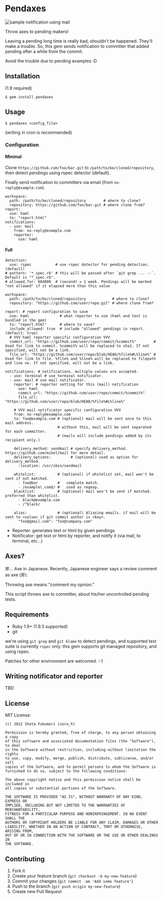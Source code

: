 # Pendaxes

![sample notification using mail](https://img.skitch.com/20120925-essq4fdifg79axb2ssi2cyb2ne.png)

Throw axes to pending makers!

Leaving a pending long time is really bad, shouldn't be happened. They'll make a trouble.
So, this gem sends notification to committer that added pending after a while from the commit.

Avoid the trouble due to pending examples :D

## Installation

(1.9 required)

    $ gem install pendaxes

## Usage

    $ pendaxes <config_file>

(writing in cron is recommended)

### Configuration

#### Minimal

Clone `https://github.com/foo/bar.git` to `/path/to/be/cloned/repository`, then detect pendings using rspec detector (default).

Finally send notification to committers via email (from `no-reply@example.com`).

    workspace:
      path: /path/to/be/cloned/repository        # where to clone?
      repository: https://github.com/foo/bar.git # where clone from?
    report:
      use: haml
      to: "report.html"
    notifications:
      - use: mail
        from: no-reply@example.com
        reporter:
          use: haml


#### Full

    detection:
      use: rspec           # use rspec detector for pending detection. (default)
    # pattern: '*_spec.rb' # this will be passed after `git grep ... --`. Default is "*_spec.rb".
    # allowed_for: 604800  # (second) = 1 week. Pendings will be marked "not allowed" if it elapsed more than this value

    workspace:
      path: /path/to/be/cloned/repository            # where to clone?
      repository: "https://github.com/user/repo.git" # where clone from?

    report: # report configuration to save
      use: haml              # what reporter to use (haml and text is bundled in the gem)
      to: "report.html"      # where to save?
      include_allowed: true  # include "allowed" pendings in report. (default: true)
      # VVV haml reporter specific configuration VVV
      commit_url: "https://github.com/user/repo/commit/%commit%"        # Used for link to commit. %commit% will be replaced to sha1. If not specified, will not be a link.
      file_url: "https://github.com/user/repo/blob/HEAD/%file%#L%line%" # Used for link to file. %file% and %line% will be replaced to filepath and line no. If not specified, will not be a link.

    notifications: # notifications. multiple values are accepted.
      - use: terminal # use terminal notificator.
      - use: mail # use mail notificator.
        reporter: # reporter setting for this (mail) notification
          use: haml
          commit_url: "https://github.com/user/repo/commit/%commit%"
          file_url: "https://github.com/user/repo/blob/HEAD/%file%#L%line%"

        # VVV mail notificator specific configuration VVV
        from: no-reply@example.com
        to: foo@example.com # (optional) mail will be sent once to this mail address.
                            # without this, mail will be sent separated for each committer.
                            # (mails will include pendings added by its recipient only.)

        delivery_method: sendmail # specify delivery_method. https://github.com/mikel/mail for more detail.
        delivery_options:         # (optional) used as option for delivery_method.
          :location: /usr/sbin/sendmail

        whitelist:          # (optional) if whitelist set, mail won't be sent if not matched.
          - foo@bar         #   complete match.
          - /example\.com$/ #   used as regexp.
        blacklist:          # (optional) mail won't be sent if matched. preferred than whitelist.
          - black@example.com
          - /^black/

        alias:              # (optional) Aliasing emails. if mail will be sent to <value> if git commit author is <key>.
          "foo@gmail.com": "foo@company.com"


* Reporter: generates text or html by given pendings
* Notificator: get text or html by reporter, and notify it (via mail, to terminal, etc...)

## Axes?

斧... Axe in Japanese. Recently, Japanese engineer says a review comment as axe (斧).

Throwing axe means "comment my opnion."

This script throws axe to committer, about his/her uncontrolled pending tests.

## Requirements

* Ruby 1.9+ (1.9.3 supported)
* git

we're using `git grep` and `git blame` to detect pendings, and supported test suite is currently `rspec` only.
this gem supports git managed repository, and using rspec.

Patches for other environment are welcomed. :-)

## Writing notificator and reporter

TBD

## License

MIT License:

    (c) 2012 Shota Fukumori (sora_h)

    Permission is hereby granted, free of charge, to any person obtaining a copy
    of this software and associated documentation files (the "Software"), to deal
    in the Software without restriction, including without limitation the rights
    to use, copy, modify, merge, publish, distribute, sublicense, and/or sell
    copies of the Software, and to permit persons to whom the Software is
    furnished to do so, subject to the following conditions:

    The above copyright notice and this permission notice shall be included in
    all copies or substantial portions of the Software.

    THE SOFTWARE IS PROVIDED "AS IS", WITHOUT WARRANTY OF ANY KIND, EXPRESS OR
    IMPLIED, INCLUDING BUT NOT LIMITED TO THE WARRANTIES OF MERCHANTABILITY,
    FITNESS FOR A PARTICULAR PURPOSE AND NONINFRINGEMENT. IN NO EVENT SHALL THE
    AUTHORS OR COPYRIGHT HOLDERS BE LIABLE FOR ANY CLAIM, DAMAGES OR OTHER
    LIABILITY, WHETHER IN AN ACTION OF CONTRACT, TORT OR OTHERWISE, ARISING FROM,
    OUT OF OR IN CONNECTION WITH THE SOFTWARE OR THE USE OR OTHER DEALINGS IN
    THE SOFTWARE.

## Contributing

1. Fork it
2. Create your feature branch (`git checkout -b my-new-feature`)
3. Commit your changes (`git commit -am 'Add some feature'`)
4. Push to the branch (`git push origin my-new-feature`)
5. Create new Pull Request



